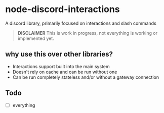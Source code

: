 # node-discord-interactions

A discord library, primarily focused on interactions and slash commands

> **DISCLAIMER** This is work in progress, not everything is working or implemented yet.

## why use this over other libraries?

- Interactions support built into the main system
- Doesn't rely on cache and can be run without one
- Can be run completely stateless and/or without a gateway connection

## Todo

- [ ] everything
